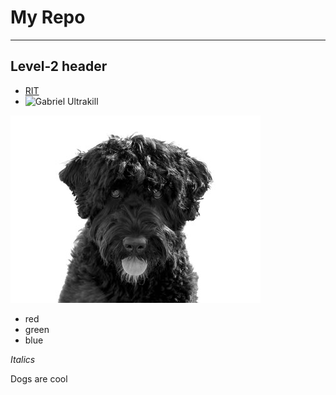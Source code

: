 # My Repo

------

## Level-2 header

- [RIT](https://www.rit.edu/)
- ![Gabriel Ultrakill](https://github.com/user-attachments/assets/0897e2f4-c25e-44c6-a469-50be9edaff47)

![Cassie](folder/Cassie.jpg)
- red
- green
- blue

*Italics*

Dogs are cool
